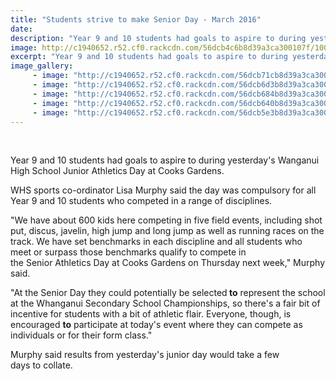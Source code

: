 ```yaml
---
title: "Students strive to make Senior Day - March 2016"
date: 
description: "Year 9 and 10 students had goals to aspire to during yesterday's Wanganui High School Junior Athletics Day at Cooks Gardens, Wanganui Chronicle article on 3/3/16..."
image: http://c1940652.r52.cf0.rackcdn.com/56dcb4c6b8d39a3ca300107f/100m-run.-Katelyn-Satherley.jpg
excerpt: "Year 9 and 10 students had goals to aspire to during yesterday's Wanganui High School Junior Athletics Day at Cooks Gardens, Wanganui Chronicle article on 3/3/16..."
image_gallery:
     - image: "http://c1940652.r52.cf0.rackcdn.com/56dcb71cb8d39a3ca3001089/Discus-thrown-by-Madeline-Sollitt.jpg"
     - image: "http://c1940652.r52.cf0.rackcdn.com/56dcb6d3b8d39a3ca3001087/Shot-Put.-Rose-Tanner.jpg"
     - image: "http://c1940652.r52.cf0.rackcdn.com/56dcb684b8d39a3ca3001085/High-Jump.-Kyle-Thomas.jpg"
     - image: "http://c1940652.r52.cf0.rackcdn.com/56dcb640b8d39a3ca3001083/Long-Jump.-Lee-Dobbie.jpg"
     - image: "http://c1940652.r52.cf0.rackcdn.com/56dcb5e3b8d39a3ca3001081/200m-run-Connor-Munro.jpg"
---
```


<p>&nbsp;</p>
<p>Year 9 and 10 students had goals&nbsp;to&nbsp;aspire&nbsp;to&nbsp;during yesterday's Wanganui High School Junior Athletics<strong>&nbsp;</strong>Day&nbsp;at Cooks Gardens.</p>
<p>WHS sports co-ordinator Lisa Murphy said the day was compulsory for all Year 9 and 10 students who competed in a range of disciplines.</p>
<p>"We have about 600 kids here competing in five field events, including shot put, discus, javelin, high jump and long jump as well as running races on the track. We have set benchmarks in each discipline and all students who meet or surpass those benchmarks qualify&nbsp;to&nbsp;compete in the&nbsp;Senior&nbsp;Athletics&nbsp;Day&nbsp;at Cooks Gardens on Thursday next week," Murphy said.</p>
<p>"At the&nbsp;Senior&nbsp;Day&nbsp;they could potentially be selected<strong>&nbsp;to</strong>&nbsp;represent the school at the Whanganui Secondary School Championships, so there's a fair bit of incentive for students with a bit of athletic flair. Everyone, though, is encouraged&nbsp;<strong>to</strong>&nbsp;participate at today's event where they can compete as individuals or for their form class."</p>
<p>Murphy said results from yesterday's junior day would take a few days&nbsp;to&nbsp;collate.</p>
<p>&nbsp;</p>

